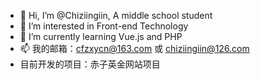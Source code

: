 - 👋 Hi, I’m @Chiziingiin, A middle school student
- 👀 I’m interested in Front-end Technology
- 🌱 I’m currently learning Vue.js and PHP
- 📫 我的邮箱：cfzxycn@163.com 或 chiziingiin@126.com
- 目前开发的项目：赤子英金网站项目
